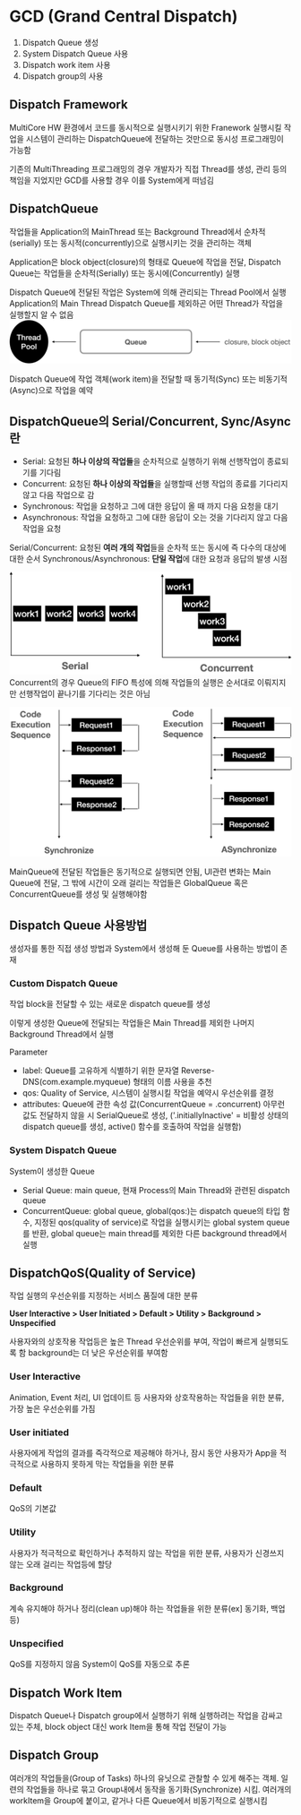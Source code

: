 # GCD (Grand Central Dispatch)
1. Dispatch Queue 생성
2. System Dispatch Queue 사용
3. Dispatch work item 사용
4. Dispatch group의 사용
<!-- ![AppState](./images/AppState.png) -->

## Dispatch Framework
MultiCore HW 환경에서 코드를 동시적으로 실행시키기 위한 Franework 실행시킬 작업을 시스템이 관리하는 DispatchQueue에 전달하는 것만으로 동시성 프로그래밍이 가능함

기존의 MultiThreading 프로그래밍의 경우 개발자가 직접 Thread를 생성, 관리 등의 책임을 지었지만 GCD를 사용할 경우 이를 System에게 떠넘김

## DispatchQueue
작업들을 Application의 MainThread 또는 Background Thread에서 순차적(serially) 또는 동시적(concurrently)으로 실행시키는 것을 관리하는 객체

Application은 block object(closure)의 형태로 Queue에 작업을 전달, Dispatch Queue는 작업들을 순차적(Serially) 또는 동시에(Concurrently) 실행

Dispatch Queue에 전달된 작업은 System에 의해 관리되는 Thread Pool에서 실행
Application의 Main Thread Dispatch Queue를 제외하곤 어떤 Thread가 작업을 실행할지 알 수 없음
![AppState](./images/DispatchQueueStructure.png)

Dispatch Queue에 작업 객체(work item)을 전달할 때 동기적(Sync) 또는 비동기적(Async)으로 작업을 예약

## DispatchQueue의 Serial/Concurrent, Sync/Async 란
- Serial: 요청된 **하나 이상의 작업들**을 순차적으로 실행하기 위해 선행작업이 종료되기를 기다림
- Concurrent: 요청된 **하나 이상의 작업들**을 실행할때 선행 작업의 종료를 기다리지 않고 다음 작업으로 감
- Synchronous: 작업을 요청하고 그에 대한 응답이 올 때 까지 다음 요청을 대기
- Asynchronous: 작업을 요청하고 그에 대한 응답이 오는 것을 기다리지 않고 다음 작업을 요청

Serial/Concurrent: 요청된 **여러 개의 작업**들을 순차적 또는 동시에 즉 다수의 대상에 대한 순서
Synchronous/Asynchronous: **단일 작업**에 대한 요청과 응답의 발생 시점

![AppState](./images/SerialConcurrent.png)
Concurrent의 경우 Queue의 FIFO 특성에 의해 작업들의 실행은 순서대로 이뤄지지만 선행작업이 끝나기를 기다리는 것은 아님

![AppState](./images/SyncAsync.png)


MainQueue에 전달된 작업들은 동기적으로 실행되면 안됨, UI관련 변화는 Main Queue에 전달, 그 밖에 시간이 오래 걸리는 작업들은 GlobalQueue 혹은 ConcurrentQueue를 생성 및 실행해야함

## Dispatch Queue 사용방법
생성자를 통한 직접 생성 방법과 System에서 생성해 둔 Queue를 사용하는 방법이 존재
### Custom Dispatch Queue
작업 block을 전달할 수 있는 새로운 dispatch queue를 생성

이렇게 생성한 Queue에 전달되는 작업들은 Main Thread를 제외한 나머지 Background Thread에서 실행

Parameter
- label: Queue를 고유하게 식별하기 위한 문자열 Reverse-DNS(com.example.myqueue) 형태의 이름 사용을 추천
- qos: Quality of Service, 시스템이 실행시킬 작업을 예약시 우선순위를 결정
- attributes: Queue에 관한 속성 값(ConcurrentQueue = .concurrent) 아무런 값도 전달하지 않을 시 SerialQueue로 생성, ('.initiallyInactive' = 비활성 상태의 dispatch queue를 생성, active() 함수를 호출하여 작업을 실행함)

### System Dispatch Queue
System이 생성한 Queue
- Serial Queue: main queue, 현재 Process의 Main Thread와 관련된 dispatch queue
- ConcurrentQueue: global queue, global(qos:)는 dispatch queue의 타입 함수, 지정된 qos(quality of service)로 작업을 실행시키는 global system queue를 반환, global queue는 main thread를 제외한 다른 background thread에서 실행

## DispatchQoS(Quality of Service)
작업 실행의 우선순위를 지정하는 서비스 품질에 대한 분류

**User Interactive > User Initiated > Default > Utility > Background > Unspecified**

사용자와의 상호작용 작업등은 높은 Thread 우선순위를 부여, 작업이 빠르게 실행되도록 함 background는 더 낮은 우선순위를 부여함

### User Interactive
Animation, Event 처리, UI 업데이트 등 사용자와 상호작용하는 작업들을 위한 분류, 가장 높은 우선순위를 가짐
### User initiated
사용자에게 작업의 결과를 즉각적으로 제공해야 하거나, 잠시 동안 사용자가 App을 적극적으로 사용하지 못하게 막는 작업들을 위한 분류
### Default
QoS의 기본값
### Utility
사용자가 적극적으로 확인하거나 추적하지 않는 작업을 위한 분류, 사용자가 신경쓰지 않는 오래 걸리는 작업등에 할당
### Background
계속 유지해야 하거나 정리(clean up)해야 하는 작업들을 위한 분류(ex] 동기화, 백업 등)
### Unspecified
QoS를 지정하지 않음 System이 QoS를 자동으로 추론

## Dispatch Work Item
Dispatch Queue나 Dispatch group에서 실행하기 위해 실행하려는 작업을 감싸고 있는 주체, block object 대신 work Item을 통해 작업 전달이 가능

## Dispatch Group
여러개의 작업들을(Group of Tasks) 하나의 유닛으로 관찰할 수 있게 해주는 객체. 일련의 작업들을 하나로 묶고 Group내에서 동작을 동기화(Synchronize) 시킴. 여러개의 workItem을 Group에 붙이고, 같거나 다른 Queue에서 비동기적으로 실행시킴